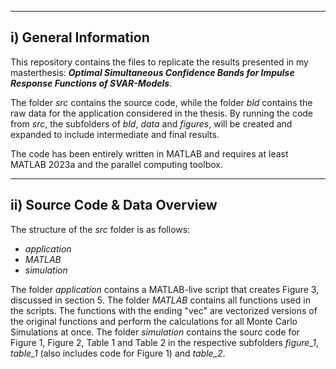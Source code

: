 
----------------------
i) General Information
----------------------

This repository contains the files to replicate the results presented in my masterthesis: ***Optimal Simultaneous Confidence Bands for Impulse Response Functions of SVAR-Models***.

The folder *src* contains the source code, while the folder *bld* contains the raw data for the application considered in the thesis. By running the code from *src*, the subfolders of *bld*, *data* and *figures*, will be created and expanded to include intermediate and final results.

The code has been entirely written in MATLAB and requires at least MATLAB 2023a and the parallel computing toolbox.

---------------------
ii) Source Code & Data Overview 
---------------------

The structure of the *src* folder is as follows:

- *application*
- *MATLAB*
- *simulation*

The folder *application* contains a MATLAB-live script that creates Figure 3, discussed in section 5. The folder *MATLAB* contains all functions used in the scripts. The functions with the ending "vec" are vectorized versions of the original functions and perform the calculations for all Monte Carlo Simulations at once.
The folder *simulation* contains the sourc code for Figure 1, Figure 2, Table 1 and Table 2 in the respective subfolders *figure_1*, *table_1* (also includes code for Figure 1) and *table_2*.
